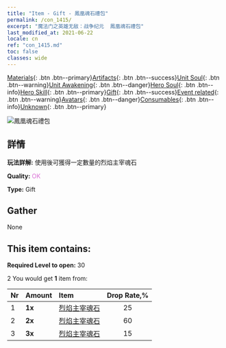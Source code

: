 ```yaml
---
title: "Item - Gift - 鳳凰魂石禮包"
permalink: /con_1415/
excerpt: "魔法门之英雄无敌：战争纪元  鳳凰魂石禮包"
last_modified_at: 2021-06-22
locale: cn
ref: "con_1415.md"
toc: false
classes: wide
---
```

 [Materials](/ItemsCN/){: .btn .btn--primary}[Artifacts](/ItemsCN/Artifacts/){: .btn .btn--success}[Unit Soul](/ItemsCN/UnitSoul/){: .btn .btn--warning}[Unit Awakening](/ItemsCN/UnitAwakening/){: .btn .btn--danger}[Hero Soul](/ItemsCN/HeroSoul/){: .btn .btn--info}[Hero Skill](/ItemsCN/HeroSkill/){: .btn .btn--primary}[Gift](/ItemsCN/Gift/){: .btn .btn--success}[Event related](/ItemsCN/Events/){: .btn .btn--warning}[Avatars](/ItemsCN/Avatars/){: .btn .btn--danger}[Consumables](/ItemsCN/Consumables/){: .btn .btn--info}[Unknown](/ItemsCN/Unknown/){: .btn .btn--primary}

 ![鳳凰魂石禮包](/images/t/i_907028.png)

## 詳情
 **玩法詳解:** 使用後可獲得一定數量的烈焰主宰魂石

 **Quality:** <span style="color: #DA70D6">OK</span>

 **Type:** Gift

## Gather

  None

## This item contains:

 **Required Level to open:** 30

 2 You would get **1** item  from:

  | Nr | Amount |     Item    | Drop Rate,% |
  |:---|:-------|:------------|:---------:|
  | 1 |  **1x** | [烈焰主宰魂石](/cn/Items/unt_348/) | 25 | 
  | 2 |  **2x** | [烈焰主宰魂石](/cn/Items/unt_348/) | 60 | 
  | 3 |  **3x** | [烈焰主宰魂石](/cn/Items/unt_348/) | 15 | 
